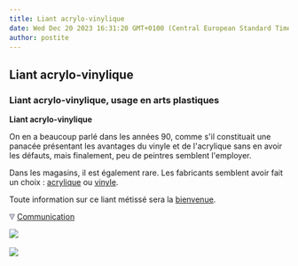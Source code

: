 ```yaml
---
title: Liant acrylo-vinylique
date: Wed Dec 20 2023 16:31:20 GMT+0100 (Central European Standard Time)
author: postite
---
```


## Liant acrylo-vinylique
### Liant acrylo-vinylique, usage en arts plastiques
 **Liant acrylo-vinylique**

On en a beaucoup parlé dans les années 90, comme s'il constituait une panacée présentant les avantages du vinyle et de l'acrylique sans en avoir les défauts, mais finalement, peu de peintres semblent l'employer.

Dans les magasins, il est également rare. Les fabricants semblent avoir fait un choix : [acrylique](acryliquegloss.html) ou [vinyle](vinylegloss.html).

Toute information sur ce liant métissé sera la [bienvenue](ecrire.html).



![](images/flechebas.gif) [Communication](http://www.artrealite.com/annonceurs.htm) 

[![](https://cbonvin.fr/sites/regie.artrealite.com/visuels/campagne1.png)](index-2.html#20131014)

![](https://cbonvin.fr/sites/regie.artrealite.com/visuels/campagne2.png)